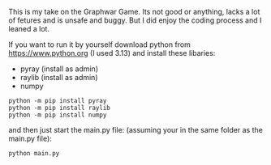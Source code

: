 This is my take on the Graphwar Game.
Its not good or anything, lacks a lot of fetures and is unsafe and buggy. But I did enjoy the coding process and I leaned a lot.

If you want to run it by yourself download python from https://www.python.org (I used 3.13) and install these libaries:
- pyray (install as admin)
- raylib (install as admin)
- numpy

```
python -m pip install pyray
python -m pip install raylib
python -m pip install numpy
```

and then just start the main.py file: (assuming your in the same folder as the main.py file):

```
python main.py
```
